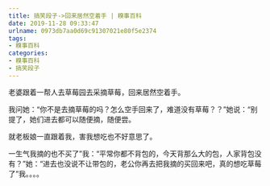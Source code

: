 ```yaml
---
title: 搞笑段子->回来居然空着手 | 糗事百科
date: 2019-11-28 09:33:47
urlname: 0973db7aa0d69c91307021e80f5e2374
tags: 
- 糗事百科
categories:
- 糗事百科
- 搞笑段子
---
```

老婆跟着一帮人去草莓园去采摘草莓，回来居然空着手。

我问她：“你不是去摘草莓的吗？怎么空手回来了，难道没有草莓？？”她说：“别提了，她们进去都可以随便摘，随便尝。

就老板娘一直跟着我，害我想吃也不好意思了。

一生气我摘的也不买了”我：“平常你都不背包的，今天背那么大的包，人家背包没有？”她：“进去也没说不让带包的，老公你再去把我摘的买回来吧，真的想吃草莓了”我。。。。


